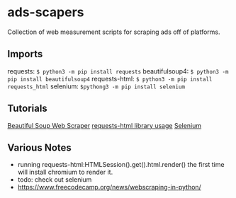 # ads-scapers
Collection of web measurement scripts for scraping ads off of platforms.

## Imports
requests: `$ python3 -m pip install requests`
beautifulsoup4: `$ python3 -m pip install beautifulsoup4`
requests-html: `$ python3 -m pip install requests_html`
selenium: `$pythong3 -m pip install selenium`

## Tutorials
[Beautiful Soup Web Scraper](https://realpython.com/beautiful-soup-web-scraper-python/#challenges-of-web-scraping)
[requests-html library usage](https://github.com/psf/requests-html)
[Selenium](https://www.selenium.dev/documentation/)

## Various Notes
- running requests-html:HTMLSession().get().html.render() the first time will install chromium to render it.
- todo: check out selenium
- https://www.freecodecamp.org/news/webscraping-in-python/
